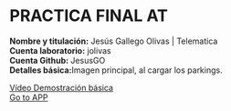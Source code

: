 <h1>PRACTICA FINAL AT</h1>
<strong>Nombre y titulación:</strong> Jesús Gallego Olivas | Telematica <br>
<strong>Cuenta laboratorio:</strong> jolivas<br>
<strong>Cuenta Github:</strong> JesusGO<br>
<strong>Detalles básica:</strong>Imagen principal, al cargar los parkings.

[Vídeo Demostración básica](https://www.youtube.com/watch?v=k2KHXTPVgnc&feature=youtu.be)<br>
[Go to APP](https://jesusgo.github.io/FinalAT/)
